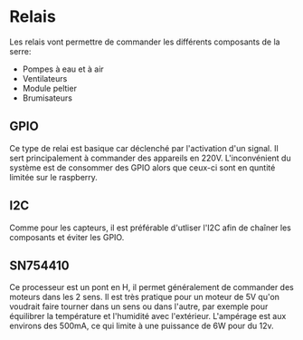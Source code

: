 # Relais

Les relais vont permettre de commander les différents composants de la serre:
* Pompes à eau et à air
* Ventilateurs
* Module peltier
* Brumisateurs

## GPIO

Ce type de relai est basique car déclenché par l'activation d'un signal. Il sert principalement à commander des appareils en 220V.
L'inconvénient du système est de consommer des GPIO alors que ceux-ci sont en quntité limitée sur le raspberry.

## I2C

Comme pour les capteurs, il est préférable d'utliser l'I2C afin de chaîner les composants et éviter les GPIO.

## SN754410

Ce processeur est un pont en H, il permet généralement de commander des moteurs dans les 2 sens. Il est très pratique pour un moteur de 5V qu'on voudrait faire tourner dans un sens ou dans l'autre, par exemple pour équilibrer la température et l'humidité avec l'extérieur.
L'ampérage est aux environs des 500mA, ce qui limite à une puissance de 6W pour du 12v.

